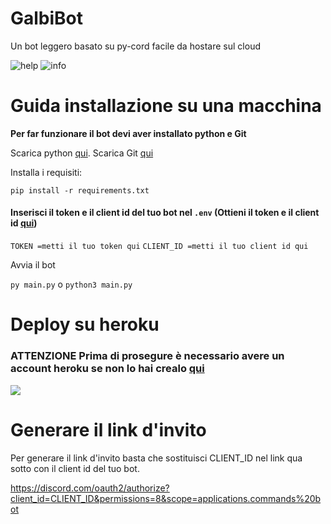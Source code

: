 # **GalbiBot**
Un bot leggero basato su py-cord facile da hostare sul cloud

![help](https://i.imgur.com/0NSq11M.png)  ![info](https://i.imgur.com/l8ss3iI.png)

# Guida installazione su una macchina

**Per far funzionare il bot devi aver installato python e Git**

Scarica python [qui](https://www.python.org/downloads/).
Scarica Git [qui](https://git-scm.com/downloads)

Installa i requisiti:

`pip install -r requirements.txt`

#### Inserisci il token e il client id del tuo bot nel `.env` (Ottieni il token e il client id [qui](https://discord.com/developers/applications))
`TOKEN =metti il tuo token qui` `CLIENT_ID =metti il tuo client id qui`

Avvia il bot

`py main.py` o `python3 main.py`

# Deploy su heroku

### ATTENZIONE **Prima di prosegure è necessario avere un account heroku se non lo hai crealo [qui](https://signup.heroku.com/login)**

[![](https://www.herokucdn.com/deploy/button.svg)](https://dashboard.heroku.com/new?template=https://github.com/Galbaninoh/GalbiBot)

# Generare il link d'invito

Per generare il link d'invito basta che sostituisci CLIENT_ID nel link qua sotto con il client id del tuo bot.

https://discord.com/oauth2/authorize?client_id=CLIENT_ID&permissions=8&scope=applications.commands%20bot


